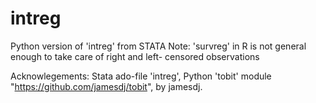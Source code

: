 # intreg
Python version of 'intreg' from STATA
Note: 'survreg' in R is not general enough to take care of right and left-
    censored observations
    
Acknowlegements: Stata ado-file 'intreg', Python 'tobit' module
    "https://github.com/jamesdj/tobit", by jamesdj.

